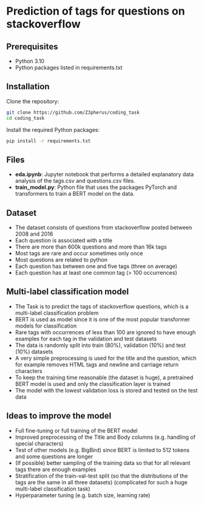 # Prediction of tags for questions on stackoverflow

## Prerequisites
- Python 3.10
- Python packages listed in requirements.txt

## Installation
Clone the repository:
```bash
git clone https://github.com/Z3pherus/coding_task
cd coding_task
```
Install the required Python packages:
```bash
pip install -r requirements.txt
```

## Files
- **eda.ipynb**: Jupyter notebook that performs a detailed explanatory data analysis of the tags.csv
and questions.csv files.
- **train_model.py**: Python file that uses the packages PyTorch and transformers to train a BERT model on the data.

## Dataset
- The dataset consists of questions from stackoverflow posted between 2008 and 2016
- Each question is associated with a title
- There are more than 600k questions and more than 16k tags
- Most tags are rare and occur sometimes only once
- Most questions are related to python
- Each question has between one and five tags (three on average)
- Each question has at least one common tag (> 100 occurrences)

## Multi-label classification model
- The Task is to predict the tags of stackoverflow questions, which is a multi-label classification problem
- BERT is used as model since it is one of the most popular transformer models for classification
- Rare tags with occurrences of less than 100 are ignored to have enough examples for each tag in the validation 
and test datasets
- The data is randomly split into train (80%), validation (10%) and test (10%) datasets
- A very simple preprocessing is used for the title and the question, which for example removes HTML tags and newline
and carriage return characters
- To keep the training time reasonable (the dataset is huge), a pretrained BERT model is used and only the classification
layer is trained
- The model with the lowest validation loss is stored and tested on the test data

## Ideas to improve the model
- Full fine-tuning or full training of the BERT model
- Improved preprocessing of the Title and Body columns (e.g. handling of special characters)
- Test of other models (e.g. BigBird) since BERT is limited to 512 tokens and some questions are longer
- (If possible) better sampling of the training data so that for all relevant tags there are enough examples
- Stratification of the train-val-test split (so that the distributions of the tags are the same in all three datasets)
  (complicated for such a huge multi-label classification task)
- Hyperparameter tuning (e.g. batch size, learning rate)
